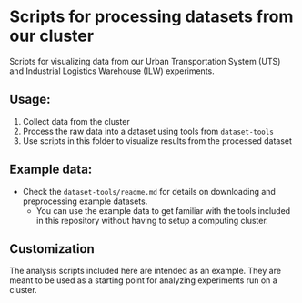 # Scripts for processing datasets from our cluster


Scripts for visualizing data from our Urban Transportation System (UTS) and 
Industrial Logistics Warehouse (ILW) experiments.

## Usage:

1. Collect data from the cluster
2. Process the raw data into a dataset using tools from `dataset-tools`
3. Use scripts in this folder to visualize results from the processed dataset

## Example data:

- Check the ``dataset-tools/readme.md`` for details on downloading and preprocessing example datasets.
  - You can use the example data to get familiar with the tools included in this repository without having to setup a computing cluster.


## Customization

The analysis scripts included here are intended as an example. 
They are meant to be used as a starting point for analyzing experiments run on a cluster.